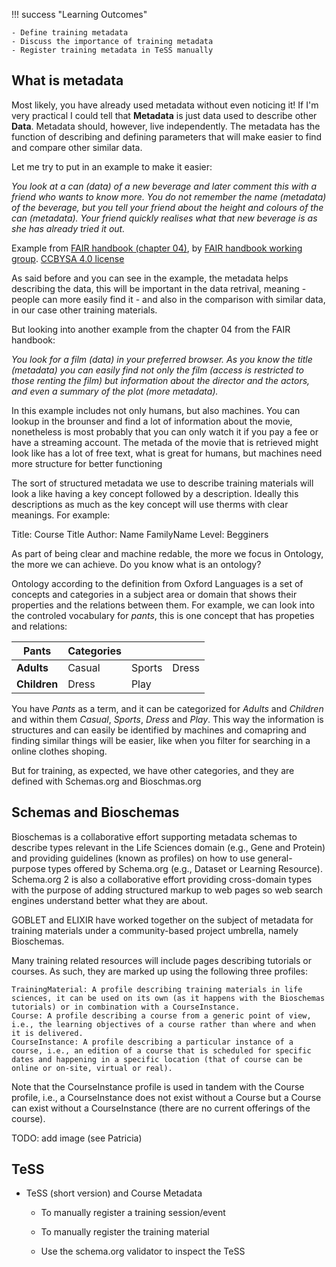 !!! success "Learning Outcomes"

    - Define training metadata
    - Discuss the importance of training metadata
    - Register training metadata in TeSS manually

## What is metadata

Most likely, you have already used metadata without even noticing it!
If I'm very practical I could tell that **Metadata** is just data used to describe other **Data**. Metadata should, however, live independently. The metadata has the function of describing and defining parameters that will make easier to find and compare other similar data.

Let me try to put in an example to make it easier:

_You look at a can (data) of a new beverage and later comment this with a friend who wants to know more. You do not remember the name (metadata) of the beverage, but you tell your friend about the height and colours of the can (metadata). Your friend quickly realises what that new beverage is as she has already tried it out._

Example from [FAIR handbook (chapter 04)](https://elixir-europe-training.github.io/ELIXIR-TrP-FAIR-training-handbook/chapters/chapter_04/), by [FAIR handbook working group](https://elixir-europe-training.github.io/ELIXIR-TrP-FAIR-training-handbook/contributor_list/). [CCBYSA 4.0 license](https://github.com/elixir-europe-training/ELIXIR-TrP-FAIR-training-handbook/blob/main/LICENSE.md)

As said before and you can see in the example, the metadata helps describing the data, this will be important in the data retrival, meaning - people can more easily find it - and also in the comparison with similar data, in our case other training materials.

But looking into another example from the chapter 04 from the FAIR handbook:

_You look for a film (data) in your preferred browser. As you know the title (metadata) you can easily find not only the film (access is restricted to those renting the film) but information about the director and the actors, and even a summary of the plot (more metadata)._

In this example includes not only humans, but also machines. You can lookup in the brounser and find a lot of information about the movie, nonetheless is most probably that you can only watch it if you pay a fee or have a streaming account. The metada of the movie that is retrieved might look like has a lot of free text, what is great for humans, but machines need more structure for better functioning

The sort of structured metadata we use to describe training materials will look a like having a key concept followed by a description. Ideally this descriptions as much as the key concept will use therms with clear meanings. For example:

Title: Course Title
Author: Name FamilyName
Level: Begginers

As part of being clear and machine redable, the more we focus in Ontology, the more we can achieve. Do you know what is an ontology?

Ontology according to the definition from Oxford Languages is a set of concepts and categories in a subject area or domain that shows their properties and the relations between them. For example, we can look into the controled vocabulary for _pants_, this is one concept that has propeties and relations:

| Pants        | Categories |        |       |
| -----------  | -----------|--------|-------|
|**Adults**    | Casual     | Sports | Dress |
|**Children**  | Dress      | Play   |       |

You have *Pants* as a term, and it can be categorized for *Adults* and *Children* and within them *Casual*, *Sports*, *Dress* and *Play*. This way the information is structures and can easily be identified by machines and comapring and finding similar things will be easier, like when you filter for searching in a online clothes shoping. 

But for training, as expected, we have other categories, and they are defined with Schemas.org and Bioschmas.org

## Schemas and Bioschemas

Bioschemas is a collaborative effort supporting metadata schemas to describe types relevant in the Life Sciences domain (e.g., Gene and Protein) and providing guidelines (known as profiles) on how to use general-purpose types offered by Schema.org (e.g., Dataset or Learning Resource). Schema.org 2 is also a collaborative effort providing cross-domain types with the purpose of adding structured markup to web pages so web search engines understand better what they are about.

GOBLET and ELIXIR have worked together on the subject of metadata for training materials under a community-based project umbrella, namely Bioschemas.

Many training related resources will include pages describing tutorials or courses. As such, they are marked up using the following three profiles:

    TrainingMaterial: A profile describing training materials in life sciences, it can be used on its own (as it happens with the Bioschemas tutorials) or in combination with a CourseInstance.
    Course: A profile describing a course from a generic point of view, i.e., the learning objectives of a course rather than where and when it is delivered.
    CourseInstance: A profile describing a particular instance of a course, i.e., an edition of a course that is scheduled for specific dates and happening in a specific location (that of course can be online or on-site, virtual or real).

Note that the CourseInstance profile is used in tandem with the Course profile, i.e., a CourseInstance does not exist without a Course but a Course can exist without a CourseInstance (there are no current offerings of the course).

TODO: add image (see Patricia)

## TeSS 
- TeSS (short version) and Course Metadata 

    - To manually register a training session/event

    - To manually register the training material

    - Use the schema.org validator to inspect the TeSS 







